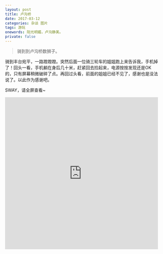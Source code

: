 ```yaml
---
layout: post
title: 卢沟桥
date: 2017-03-12
categories: 杂谈 图片
tags: 游玩
onewords: 阳光明媚，卢沟静美。
private: false
---
```

> 骑到到卢沟桥数狮子。

骑到丰台宛平，一路蹬蹬蹬。突然后面一位骑三轮车的姐姐跑上来告诉我，手机掉了！回头一看，手机躺在身后几十米，赶紧回去捡起来，电源按按发现还是OK的，只有屏幕稍微破碎了点。再回过头看，前面的姐姐已经不见了，感谢也是没法说了。以此作为感谢吧。

SWAY，请全屏查看~

<iframe width="760px" height="500px" src="https://sway.com/s/8nDAgGQHQrYW69u4/embed" frameborder="0" marginheight="0" marginwidth="0" max-width="100%" sandbox="allow-forms allow-modals allow-orientation-lock allow-popups allow-same-origin allow-scripts" scrolling="no" style="border: none; max-width: 100%; max-height: 100vh" allowfullscreen mozallowfullscreen msallowfullscreen webkitallowfullscreen />
